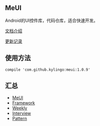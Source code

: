 ## MeUI
Android的UI控件库，代码仓库，适合快速开发。

[文档介绍](./docs/)

[更新记录](./docs/Release.md)

## 使用方法
`compile 'com.github.kylingo:meui:1.0.9'`

## 汇总
- [MeUI](./docs/meui/Meui.md)
- [Framework](./docs/framework/Framework.md)
- [Weekly](./docs/weekly/Weekly.md)
- [Interview](./docs/interview/Interview.md)
- [Pattern](./docs/pattern/Pattern.md)

